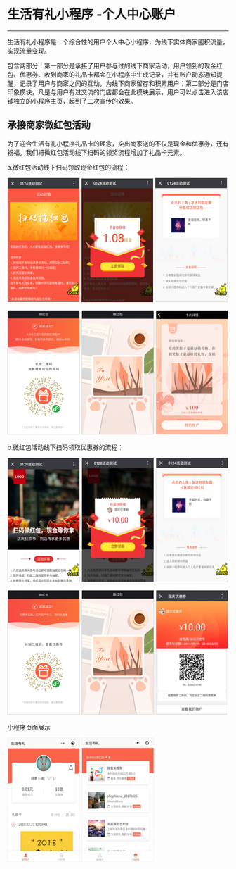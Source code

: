 # 生活有礼小程序 -个人中心账户

---

生活有礼小程序是一个综合性的用户个人中心小程序，为线下实体商家囤积流量，实现流量变现。

包含两部分：第一部分是承接了用户参与过的线下商家活动，用户领到的现金红包、优惠券、收到商家的礼品卡都会在小程序中生成记录，并有账户动态通知提醒，记录了用户与商家之间的互动，为线下商家留存和积累用户；第二部分是门店印象模块，凡是与用户有过交流的门店都会在此模块展示，用户可以点击进入该店铺独立的小程序主页，起到了二次宣传的效果。

## 承接商家微红包活动

为了迎合生活有礼小程序礼品卡的理念，突出商家送的不仅是现金和优惠券，还有祝福。我们把微红包活动线下扫码的领奖流程增加了礼品卡元素。

a.微红包活动线下扫码领取现金红包的流程：

![](/assets/import.png14774) ![](/assets/import.png25885) ![](/assets/import.png36996)

![](/assets/import.png12332) ![](/assets/import.png45665) ![](/assets/import.png78998)

b.微红包活动线下扫码领取优惠券的流程：

![](/assets/import.png012121) ![](/assets/import.png02332) ![](/assets/import.png041414)

![](/assets/import.png258025) ![](/assets/import.png36987) ![](/assets/import.png014563)

小程序页面展示

![](/assets/import.png14569787) ![](/assets/import.png00023)

